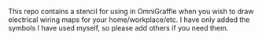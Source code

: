This repo contains a stencil for using in OmniGraffle when you wish to draw
electrical wiring maps for your home/workplace/etc. I have only added the
symbols I have used myself, so please add others if you need them.
